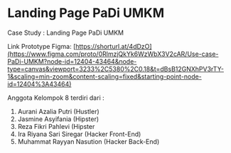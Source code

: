 # Landing Page PaDi UMKM

Case Study : Landing Page PaDi UMKM

Link Prototype Figma: 
[https://shorturl.at/4dDzO](https://www.figma.com/proto/0RlmzjQkYk6WzWbX3V2cAR/Use-case-PaDi-UMKM?node-id=12404-43464&node-type=canvas&viewport=3233%2C5380%2C0.18&t=dBsB12GNXhPV3rTY-1&scaling=min-zoom&content-scaling=fixed&starting-point-node-id=12404%3A43464)

Anggota Kelompok 8 terdiri dari :
1. Aurani Azalia Putri (Hustler)
2. Jasmine Asyifania (Hipster)
3. Reza Fikri Pahlevi (Hipster
4. Ira Riyana Sari Siregar (Hacker Front-End)
5. Muhammat Rayyan Nasution (Hacker Back-End)
